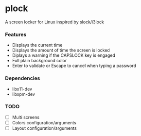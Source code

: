 # plock

A screen locker for Linux inspired by slock/i3lock

### Features

- Displays the current time
- Displays the amount of time the screen is locked
- Diplays a warning if the CAPSLOCK key is engaged
- Full plain background color
- Enter to validate or Escape to cancel when typing a password

### Dependencies

- libx11-dev
- libxpm-dev

### TODO

- [ ] Multi screens
- [ ] Colors configuration/arguments
- [ ] Layout configuration/arguments
